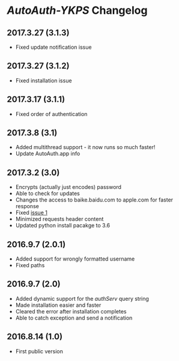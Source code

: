# *AutoAuth-YKPS* Changelog

## 2017.3.27 (3.1.3)
* Fixed update notification issue

## 2017.3.27 (3.1.2)
* Fixed installation issue

## 2017.3.17 (3.1.1)
* Fixed order of authentication

## 2017.3.8 (3.1)
* Added multithread support - it now runs so much faster!
* Update AutoAuth.app info

## 2017.3.2 (3.0)
* Encrypts (actually just encodes) password
* Able to check for updates
* Changes the access to baike.baidu.com to apple.com for faster response
* Fixed [issue 1](https://github.com/yu-george/AutoAuth-YKPS/issues/1)
* Minimized requests header content
* Updated python install pacakge to 3.6

## 2016.9.7 (2.0.1)
* Added support for wrongly formatted username
* Fixed paths

## 2016.9.7 (2.0)
* Added dynamic support for the *authServ* query string
* Made installation easier and faster
* Cleared the error after installation completes
* Able to catch exception and send a notification

## 2016.8.14 (1.0)
* First public version
